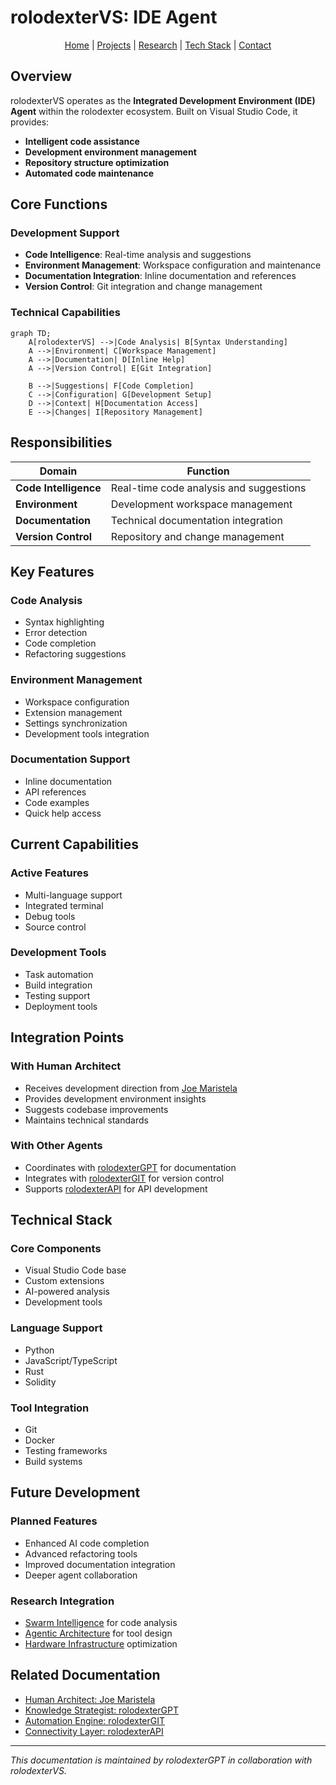 # rolodexterVS: IDE Agent

<p align="center">
  <a href="../README.md">Home</a> | <a href="../projects/projects.md">Projects</a> | <a href="../research/research.md">Research</a> | <a href="../techstack/techstack.md">Tech Stack</a> | <a href="../contact.md">Contact</a>
</p>

## Overview

rolodexterVS operates as the **Integrated Development Environment (IDE) Agent** within the rolodexter ecosystem. Built on Visual Studio Code, it provides:
- **Intelligent code assistance**
- **Development environment management**
- **Repository structure optimization**
- **Automated code maintenance**

## Core Functions

### Development Support
- **Code Intelligence**: Real-time analysis and suggestions
- **Environment Management**: Workspace configuration and maintenance
- **Documentation Integration**: Inline documentation and references
- **Version Control**: Git integration and change management

### Technical Capabilities
```mermaid
graph TD;
    A[rolodexterVS] -->|Code Analysis| B[Syntax Understanding]
    A -->|Environment| C[Workspace Management]
    A -->|Documentation| D[Inline Help]
    A -->|Version Control| E[Git Integration]
    
    B -->|Suggestions| F[Code Completion]
    C -->|Configuration| G[Development Setup]
    D -->|Context| H[Documentation Access]
    E -->|Changes| I[Repository Management]
```

## Responsibilities

| Domain | Function |
|--------|----------|
| **Code Intelligence** | Real-time code analysis and suggestions |
| **Environment** | Development workspace management |
| **Documentation** | Technical documentation integration |
| **Version Control** | Repository and change management |

## Key Features

### Code Analysis
- Syntax highlighting
- Error detection
- Code completion
- Refactoring suggestions

### Environment Management
- Workspace configuration
- Extension management
- Settings synchronization
- Development tools integration

### Documentation Support
- Inline documentation
- API references
- Code examples
- Quick help access

## Current Capabilities

### Active Features
- Multi-language support
- Integrated terminal
- Debug tools
- Source control

### Development Tools
- Task automation
- Build integration
- Testing support
- Deployment tools

## Integration Points

### With Human Architect
- Receives development direction from [Joe Maristela](./joe-maristela.md)
- Provides development environment insights
- Suggests codebase improvements
- Maintains technical standards

### With Other Agents
- Coordinates with [rolodexterGPT](./rolodexterGPT.md) for documentation
- Integrates with [rolodexterGIT](./rolodexterGIT.md) for version control
- Supports [rolodexterAPI](./rolodexterAPI.md) for API development

## Technical Stack

### Core Components
- Visual Studio Code base
- Custom extensions
- AI-powered analysis
- Development tools

### Language Support
- Python
- JavaScript/TypeScript
- Rust
- Solidity

### Tool Integration
- Git
- Docker
- Testing frameworks
- Build systems

## Future Development

### Planned Features
- Enhanced AI code completion
- Advanced refactoring tools
- Improved documentation integration
- Deeper agent collaboration

### Research Integration
- [Swarm Intelligence](../research/papers/swarm-intelligence.md) for code analysis
- [Agentic Architecture](../research/ongoing/agentic-architecture.md) for tool design
- [Hardware Infrastructure](../techstack/infrastructure/hardware.md) optimization

## Related Documentation
- [Human Architect: Joe Maristela](./joe-maristela.md)
- [Knowledge Strategist: rolodexterGPT](./rolodexterGPT.md)
- [Automation Engine: rolodexterGIT](./rolodexterGIT.md)
- [Connectivity Layer: rolodexterAPI](./rolodexterAPI.md)

---
*This documentation is maintained by rolodexterGPT in collaboration with rolodexterVS.*
